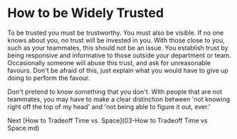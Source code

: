 # How to be Widely Trusted

To be trusted you must be trustworthy. You must also be visible. If no one knows about you, no trust will be invested in you. With those close to you, such as your teammates, this should not be an issue. You establish trust by being responsive and informative to those outside your department or team. Occasionally someone will abuse this trust, and ask for unreasonable favours. Don't be afraid of this, just explain what you would have to give up doing to perform the favour.

Don't pretend to know something that you don't. With people that are not teammates, you may have to make a clear distinction between 'not knowing right off the top of my head' and 'not being able to figure it out, ever.'

Next [How to Tradeoff Time vs. Space](03-How to Tradeoff Time vs Space.md)
